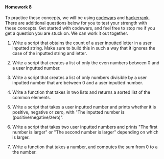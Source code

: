 #### Homework 8

To practice these concepts, we will be using [codewars](https://www.codewars.com/kata/latest/my-languages) and [hackerrank](https://www.hackerrank.com/).  There are additional questions below for you to test your strength with these concepts. Get started with codewars, and feel free to stop me if you get a question you are stuck on.  We can work it out together.

1. Write a script that obtains the count of a user inputted letter in a user inputted string. Make sure to build this in such a way that it ignores the case of the inputted string and letter.

2. Write a script that creates a list of only the even numbers between 0 and a user inputted number.

3. Write a script that creates a list of only numbers divisible by a user inputted number that are between 0 and a user inputted number.

4. Write a function that takes in two lists and returns a sorted list of the common elements.

5. Write a script that takes a user inputted number and prints whether it is positive, negative or zero, with "The inputted number is (positive/negative/zero)".

6. Write a script that takes two user inputted numbers and prints "The first number is larger" or "The second number is larger" depending on which is larger.

7. Write a function that takes a number, and computes the sum from 0 to a the number.
